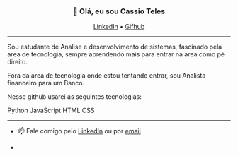 <h3 align="center">👋 Olá, eu sou Cassio Teles</h3>

<p align="center">
  <a href="https://www.linkedin.com/in/cassio-rodrigo-teles">LinkedIn</a> •
  <a href="https://github.com/cassio-teles">Gifhub</a>
</p>

---
Sou  estudante de Analise e desenvolvimento de sistemas, fascinado pela area de tecnologia, sempre aprendendo mais para entrar na area como pé direito.

Fora da area de tecnologia onde estou tentando entrar, sou Analista financeiro para um Banco.

Nesse github usarei as seguintes tecnologias:

Python
JavaScript
HTML
CSS  

---

- 📫 Fale comigo pelo [LinkedIn](https://www.linkedin.com/in/cassio-rodrigo-teles_) ou por [email](didigoca@live.com)

- 

